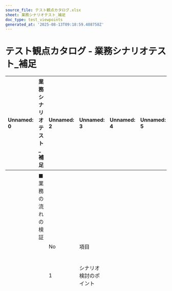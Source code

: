 ```yaml
---
source_file: テスト観点カタログ.xlsx
sheet: 業務シナリオテスト_補足
doc_type: test_viewpoints
generated_at: '2025-08-13T09:18:59.408758Z'
---
```


# テスト観点カタログ - 業務シナリオテスト_補足

| Unnamed: 0   | 業務シナリオテスト_補足   | Unnamed: 2   | Unnamed: 3   | Unnamed: 4   | Unnamed: 5   | Unnamed: 6   | Unnamed: 7                               |
|:-------------|:---------------|:-------------|:-------------|:-------------|:-------------|:-------------|:-----------------------------------------|
|              |                |              |              |              |              |              |                                          |
|              | ■業務の流れの検証      |              |              |              |              |              |                                          |
|              |                | No           | 項目           |              |              |              | 詳細                                       |
|              |                | 1            | シナリオ検討のポイント  |              |              |              | ・下記の要素を考慮したシナリオを検討する。                    |
|              |                |              |              |              |              |              | ・業務プロセス                                  |
|              |                |              |              |              |              |              | ・ビジネスゴールを満たすための業務活動のかたまりのこと。             |
|              |                |              |              |              |              |              | かたまりの粒度はプロジェクトごとに定義する。                   |
|              |                |              |              |              |              |              | 例：レベル１：事業、レベル２：組織機能、レベル３：業務              |
|              |                |              |              |              |              |              | ・フロー                                     |
|              |                |              |              |              |              |              | ・業務フロー                                   |
|              |                |              |              |              |              |              | ・業務の通常フロー                                |
|              |                |              |              |              |              |              | ・例外的なフロー（緊急時のみ行う、通常とは異なる作業の流れ）           |
|              |                |              |              |              |              |              | ・システムフロー                                 |
|              |                |              |              |              |              |              | ・プロジェクトにとって適切な業務プロセスの粒度ごとに定義したシステム処理のフロー |
|              |                |              |              |              |              |              | 例：業務プロセス　レベル3：業務 の単位で作成されたシステムフロー        |
|              |                |              |              |              |              |              | ・ネット・ジョブフロー                              |
|              |                |              |              |              |              |              | ・状態遷移                                    |
|              |                |              |              |              |              |              | ・業務イベントをトリガーとして変化する状態                    |
|              |                |              |              |              |              |              | 例：申請済 → 発注済 → 入荷済                        |
|              |                |              |              |              |              |              | ・業務イベント                                  |
|              |                |              |              |              |              |              | ・ビジネスイベント（ユーザーがトリガーとなるイベント）              |
|              |                |              |              |              |              |              | ・タイマーイベント（日付や時間、期間がトリガーとなるイベント）          |
|              |                |              |              |              |              |              | ・システムイベント（外部システムなどがトリガーとなるイベント）          |
|              |                |              |              |              |              |              | ・業務ルール                                   |
|              |                |              |              |              |              |              | ・事実（業務に関する一般的な事実）                        |
|              |                |              |              |              |              |              | ・制約（業務・アクティビティに対して、その実行や内容の制限を掛ける）       |
|              |                |              |              |              |              |              | ・計算（特定の数式やアルゴリズムを使用して、何かしらの情報を導き出す）      |
|              |                |              |              |              |              |              | ・判断（特定の情報を用いて、何かしらの選択を行う）                |
|              |                |              |              |              |              |              | ・契機（特定の状況で、何かしらの業務・アクティビティを実行する）         |
|              |                |              |              |              |              |              | ・業務データ                                   |
|              |                |              |              |              |              |              | ・業務の流れの分岐や繰り返しのトリガーとなるデータのバリエーション        |
|              |                |              |              |              |              |              | ・アプリケーションを跨いだ業務もシナリオに含める。                |
|              |                |              |              |              |              |              | 対象となるアプリケーションの処理方式が異なる場合も考慮する。           |
|              |                |              |              |              |              |              | 例：ウェブアプリケーションとバッチアプリケーションを跨いでデータを処理する。   |
|              |                |              |              |              |              |              | ・外部システムと連携する業務もシナリオに含める。                 |
|              |                |              |              |              |              |              | ・複数の拠点に処理が分散している業務もシナリオに含める。             |
